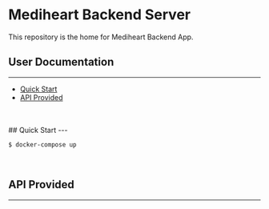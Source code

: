 # Mediheart Backend Server
This repository is the home for Mediheart Backend App.

## User Documentation
---
* [Quick Start](#quick-start)
* [API Provided](#usage)
<br/>
<br/>
## Quick Start
---

```
$ docker-compose up 
```
<br/>

## API Provided
---

